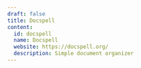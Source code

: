 ```yaml
---
draft: false
title: Docspell
content:
  id: docspell
  name: Docspell
  website: https://docspell.org/
  description: Simple document organizer
---
```

